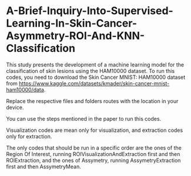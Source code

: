 # A-Brief-Inquiry-Into-Supervised-Learning-In-Skin-Cancer-Asymmetry-ROI-And-KNN-Classification
This study presents the development of a machine  learning model for the classification of skin lesions using the  HAM10000 dataset.
To run this codes, you need to download the Skin Cancer MNIST: HAM10000 dataset from https://www.kaggle.com/datasets/kmader/skin-cancer-mnist-ham10000/data.

Replace the respective files and folders routes with the location in your device.

You can use the steps mentioned in the paper to run this codes.

Visualization codes are mean only for visualization, and extraction codes only for extraction.

The only codes that should be run in a specific order are the ones of the Region Of Interest, running ROIVisualizationAndExtraction first and then ROIExtraction, and the ones of Assymetry, running AssymetryExtraction first and then AssymetryMean.
